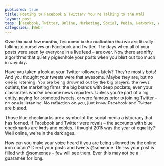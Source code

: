 ```yaml
---
published: true
title: Posting to Facebook & Twitter? You're Talking to the Wall
layout: post
tags: [Facebook, Twitter, Online, Marketing, Social, Media, Networks, Advertising, Outreach]
categories: [Web]
---
```

Over the past few months, I've come to the realization that we are literally talking to ourselves on Facebook and Twitter. The days when all of your posts were seen by everyone in a live feed – are over. Now there are nifty algorithms that quietly pigeonhole your posts when you blurt out too much in one day.

Have you taken a look at your Twitter followers lately? They're mostly bots! And you thought your tweets were that awesome. Maybe they are, but no one is listening. You are being drowned out by the big players: the news outlets, the marketing firms, the big brands with deep pockets, even your classmates who've become news reporters. Unless you're part of a big entity, paying for promoted tweets, or were famous prior to joining Twitter – no one is listening. No reflection on you, just know Facebook and Twitter are biased. 

Those blue checkmarks are a symbol of the social media aristocracy that has formed. If Facebook and Twitter were royals – the accounts with blue checkmarks are lords and nobles. I thought 2015 was the year of equality? Well online, we're in the dark ages.

How can you make your voice heard if you are being silenced by the online iron curtain? Direct your posts and tweets @someone. Unless your post is filled with @someones – few will see them. Even this may not be a guarantee for long.